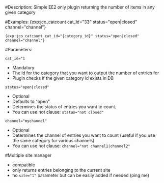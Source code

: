 #Description:
Simple EE2 only plugin returning the number of items in any given category

#Examples:
	{exp:jco_catcount cat_id="33" status="open|closed" channel="channel"}

	{exp:jco_catcount cat_id="{category_id}" status="open|closed" channel="channel"}

#Parameters:

`cat_id="1`

* Mandatory
* The id for the category that you want to output the number of entries for
* Plugin checks if the given category id exists in DB

`status="open|closed"`

* Optional
* Defaults to "open"
* Determines the status of entries you want to count.
* You can use not clause: `status="not closed"`

`channel="mychannel"`

* Optional
* Determines the channel of entries you want to count (useful if you use the same category for various channels)
* You can use not clause: `channel="not channel1|channel2"`

#Multiple site manager
* compatible
* only returns entries belonging to the current site
* no `site="1"` parameter but can be easily added if needed (ping me)